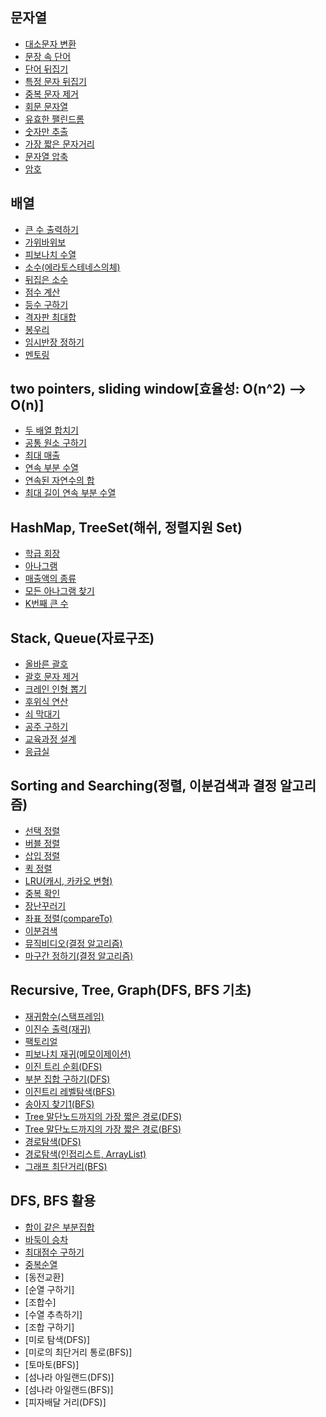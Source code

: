 ## 문자열
- [대소문자 변환](https://github.com/ge0nmo/Algorithm-solution/blob/main/src/string/ToUpperOrLowerCase.java)
- [문장 속 단어](https://github.com/ge0nmo/Algorithm-solution/blob/main/src/string/LongestWord.java)
- [단어 뒤집기](https://github.com/ge0nmo/Algorithm-solution/blob/main/src/string/ReverseWords.java)
- [특정 문자 뒤집기](https://github.com/ge0nmo/Algorithm-solution/blob/main/src/string/ReverseOnlyAlphabet.java)
- [중복 문자 제거](https://github.com/ge0nmo/Algorithm-solution/blob/main/src/string/RemoveDuplicateWords.java)
- [회문 문자열](https://github.com/ge0nmo/Algorithm-solution/blob/main/src/string/Palindrome.java)
- [유효한 팰린드롬](https://github.com/ge0nmo/Algorithm-solution/blob/main/src/string/ValidPalindrome.java)
- [숫자만 추출](https://github.com/ge0nmo/Algorithm-solution/blob/main/src/string/ExtractNumber.java)
- [가장 짧은 문자거리](https://github.com/ge0nmo/Algorithm-solution/blob/main/src/string/ShortestWordDistance.java)
- [문자열 압축](https://github.com/ge0nmo/Algorithm-solution/blob/main/src/string/StringCompression.java)
- [암호](https://github.com/ge0nmo/Algorithm-solution/blob/main/src/string/Password.java)
  
## 배열
- [큰 수 출력하기](https://github.com/ge0nmo/Algorithm-solution/blob/main/src/array/LargerNumber.java)
- [가위바위보](https://github.com/ge0nmo/Algorithm-solution/blob/main/src/array/RockScissorPaper.java)
- [피보나치 수열](https://github.com/ge0nmo/Algorithm-solution/blob/main/src/array/Fibonacci.java)
- [소수(에라토스테네스의체)](https://github.com/ge0nmo/Algorithm-solution/blob/main/src/array/IsPrime.java)
- [뒤집은 소수](https://github.com/ge0nmo/Algorithm-solution/blob/main/src/array/ReversePrime.java)
- [점수 계산](https://github.com/ge0nmo/Algorithm-solution/blob/main/src/array/CalculateResult.java)
- [등수 구하기](https://github.com/ge0nmo/Algorithm-solution/blob/main/src/array/CalculateRank.java)
- [격자판 최대합](https://github.com/ge0nmo/Algorithm-solution/blob/main/src/array/MaxInGrid.java)
- [봉우리](https://github.com/ge0nmo/Algorithm-solution/blob/main/src/array/CountPeak.java)
- [임시반장 정하기](https://github.com/ge0nmo/Algorithm-solution/blob/main/src/array/ClassPresident.java)
- [멘토링](https://github.com/ge0nmo/Algorithm-solution/blob/main/src/array/Mentoring.java)

## two pointers, sliding window[효율성: O(n^2) --> O(n)]
- [두 배열 합치기](https://github.com/ge0nmo/Algorithm-solution/blob/main/src/efficiency/twopointers/AddArrays.java)
- [공통 원소 구하기](https://github.com/ge0nmo/Algorithm-solution/blob/main/src/efficiency/twopointers/FindCommonNum.java)
- [최대 매출](https://github.com/ge0nmo/Algorithm-solution/blob/main/src/efficiency/slidingwindow/BiggestSales.java)
- [연속 부분 수열](https://github.com/ge0nmo/Algorithm-solution/blob/main/src/efficiency/slidingwindow/ConsecutiveSubsequence.java)
- [연속된 자연수의 합](https://github.com/ge0nmo/Algorithm-solution/blob/main/src/efficiency/slidingwindow/ConsecutiveNum.java)
- [최대 길이 연속 부분 수열](https://github.com/ge0nmo/Algorithm-solution/blob/main/src/efficiency/twopointers/LongestSequence.java)

## HashMap, TreeSet(해쉬, 정렬지원 Set)
- [학급 회장](https://github.com/ge0nmo/Algorithm-solution/blob/main/src/collection/ClassPresident.java)
- [아나그램](https://github.com/ge0nmo/Algorithm-solution/blob/main/src/collection/Anagram.java)
- [매출액의 종류](https://github.com/ge0nmo/Algorithm-solution/blob/main/src/collection/TypeOfSales.java)
- [모든 아나그램 찾기](https://github.com/ge0nmo/Algorithm-solution/blob/main/src/collection/FindAllAnagram.java)
- [K번째 큰 수](https://github.com/ge0nmo/Algorithm-solution/blob/main/src/collection/KthLargestNum.java)

## Stack, Queue(자료구조)
- [올바른 괄호](https://github.com/ge0nmo/Algorithm-solution/blob/main/src/datastructure/stack/ProperParentheses.java)
- [괄호 문자 제거](https://github.com/ge0nmo/Algorithm-solution/blob/main/src/datastructure/stack/RemoveParentheses.java)
- [크레인 인형 뽑기](https://github.com/ge0nmo/Algorithm-solution/blob/main/src/datastructure/stack/LiftCrane.java)
- [후위식 연산](https://github.com/ge0nmo/Algorithm-solution/blob/main/src/datastructure/stack/Postfix.java)
- [쇠 막대기](https://github.com/ge0nmo/Algorithm-solution/blob/main/src/datastructure/stack/IronBar.java)
- [공주 구하기](https://github.com/ge0nmo/Algorithm-solution/blob/main/src/datastructure/queue/SavePrincess.java)
- [교육과정 설계](https://github.com/ge0nmo/Algorithm-solution/blob/main/src/datastructure/queue/Curriculum.java)
- [응급실](https://github.com/ge0nmo/Algorithm-solution/blob/main/src/datastructure/queue/EmergencyRoom.java)

## Sorting and Searching(정렬, 이분검색과 결정 알고리즘)
- [선택 정렬](https://github.com/ge0nmo/Algorithm-solution/blob/main/src/sorting/SelectionSort.java)
- [버블 정렬](https://github.com/ge0nmo/Algorithm-solution/blob/main/src/sorting/BubbleSort.java)
- [삽입 정렬](https://github.com/ge0nmo/Algorithm-solution/blob/main/src/sorting/InsertionSort.java)
- [퀵 정렬](https://github.com/ge0nmo/Algorithm-solution/blob/main/src/sorting/QuickSort.java)
- [LRU(캐시, 카카오 변형)](https://github.com/ge0nmo/Algorithm-solution/blob/main/src/searching/LRU.java)
- [중복 확인](https://github.com/ge0nmo/Algorithm-solution/blob/main/src/searching/CheckDuplication.java)
- [장난꾸러기](https://github.com/ge0nmo/Algorithm-solution/blob/main/src/searching/Rascal.java)
- [좌표 정렬(compareTo)](https://github.com/ge0nmo/Algorithm-solution/blob/main/src/sorting/ComparedTo.java)
- [이분검색](https://github.com/ge0nmo/Algorithm-solution/blob/main/src/searching/BinarySearch.java)
- [뮤직비디오(결정 알고리즘)](https://github.com/ge0nmo/Algorithm-solution/blob/main/src/searching/MusicVideo.java)
- [마구간 정하기(결정 알고리즘)](https://github.com/ge0nmo/Algorithm-solution/blob/main/src/searching/Stabling.java)

## Recursive, Tree, Graph(DFS, BFS 기초)
- [재귀함수(스택프레임)](https://github.com/ge0nmo/Algorithm-solution/blob/main/src/recursive/Recursive.java)
- [이진수 출력(재귀)](https://github.com/ge0nmo/Algorithm-solution/blob/main/src/recursive/OutputBinaryNum.java)
- [팩토리얼](https://github.com/ge0nmo/Algorithm-solution/blob/main/src/recursive/Factorial.java)
- [피보나치 재귀(메모이제이션)](https://github.com/ge0nmo/Algorithm-solution/blob/main/src/recursive/Fibonacci.java)
- [이진 트리 순회(DFS)](https://github.com/ge0nmo/Algorithm-solution/blob/main/src/tree/TraversalDFS.java)
- [부분 집합 구하기(DFS)](https://github.com/ge0nmo/Algorithm-solution/blob/main/src/tree/Subset.java)
- [이진트리 레벨탐색(BFS)](https://github.com/ge0nmo/Algorithm-solution/blob/main/src/tree/TraversalBFS.java)
- [송아지 찾기1(BFS)](https://github.com/ge0nmo/Algorithm-solution/blob/main/src/tree/FindCalf.java)
- [Tree 말단노드까지의 가장 짧은 경로(DFS)](https://github.com/ge0nmo/Algorithm-solution/blob/main/src/tree/ShortestPathDFS.java)
- [Tree 말단노드까지의 가장 짧은 경로(BFS)](https://github.com/ge0nmo/Algorithm-solution/blob/main/src/tree/ShortestPathBFS.java)
- [경로탐색(DFS)](https://github.com/ge0nmo/Algorithm-solution/blob/main/src/graph/PathFindingDFS.java)
- [경로탐색(인접리스트, ArrayList)](https://github.com/ge0nmo/Algorithm-solution/blob/main/src/graph/PathFindingList.java)
- [그래프 최단거리(BFS)](https://github.com/ge0nmo/Algorithm-solution/blob/main/src/graph/ShortestPathInGraphBFS.java)

## DFS, BFS 활용
- [합이 같은 부분집합](https://github.com/ge0nmo/Algorithm-solution/blob/main/src/dfs/SubsetSum.java)
- [바둑이 승차](https://github.com/ge0nmo/Algorithm-solution/blob/main/src/dfs/DogsInTruck.java)
- [최대점수 구하기](https://github.com/ge0nmo/Algorithm-solution/blob/main/src/dfs/BiggestScore.java)
- [중복순열](https://github.com/ge0nmo/Algorithm-solution/blob/main/src/dfs/PermutationRepetition.java)
- [동전교환]
- [순열 구하기]
- [조합수]
- [수열 추측하기]
- [조합 구하기]
- [미로 탐색(DFS)]
- [미로의 최단거리 통로(BFS)]
- [토마토(BFS)]
- [섬나라 아일랜드(DFS)]
- [섬나라 아일랜드(BFS)]
- [피자배달 거리(DFS)]
